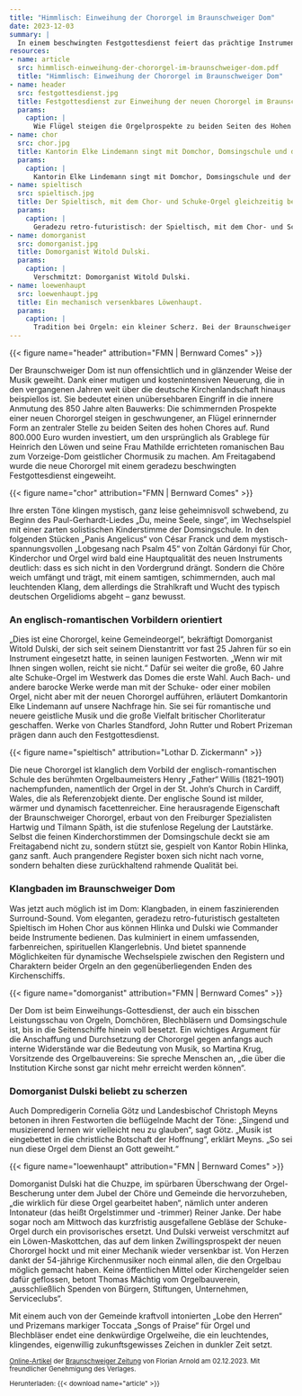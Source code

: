 ```yaml
---
title: "Himmlisch: Einweihung der Chororgel im Braunschweiger Dom"
date: 2023-12-03
summary: |
  In einem beschwingten Festgottesdienst feiert das prächtige Instrument Premiere. Wie es klingt und was es beispiellos macht.
resources:
- name: article
  src: himmlisch-einweihung-der-chororgel-im-braunschweiger-dom.pdf
  title: "Himmlisch: Einweihung der Chororgel im Braunschweiger Dom"
- name: header
  src: festgottesdienst.jpg
  title: Festgottesdienst zur Einweihung der neuen Chororgel im Braunschweiger Dom mit Posaunen und Chören.
  params:
    caption: |
      Wie Flügel steigen die Orgelprospekte zu beiden Seiten des Hohen Chores auf: Festgottesdienst zur Einweihung der neuen Chororgel im Braunschweiger Dom mit Posaunen und Chören.
- name: chor
  src: chor.jpg
  title: Kantorin Elke Lindemann singt mit Domchor, Domsingschule und der Gemeinde.
  params:
    caption: |
      Kantorin Elke Lindemann singt mit Domchor, Domsingschule und der Gemeinde.
- name: spieltisch
  src: spieltisch.jpg
  title: Der Spieltisch, mit dem Chor- und Schuke-Orgel gleichzeitig bedient werden können.
  params:
    caption: |
      Geradezu retro-futuristisch: der Spieltisch, mit dem Chor- und Schuke-Orgel gleichzeitig bedient werden können.
- name: domorganist
  src: domorganist.jpg
  title: Domorganist Witold Dulski.
  params:
    caption: |
      Verschmitzt: Domorganist Witold Dulski.
- name: loewenhaupt
  src: loewenhaupt.jpg
  title: Ein mechanisch versenkbares Löwenhaupt.
  params:
    caption: |
      Tradition bei Orgeln: ein kleiner Scherz. Bei der Braunschweiger Chororgel ist es ein mechanisch versenkbares Löwenhaupt.
---
```


{{< figure name="header" attribution="FMN | Bernward Comes" >}}

Der Braunschweiger Dom ist nun offensichtlich und in glänzender Weise der Musik geweiht. Dank einer mutigen und kostenintensiven Neuerung, die in den vergangenen Jahren weit über die deutsche Kirchenlandschaft hinaus beispiellos ist. Sie bedeutet einen unübersehbaren Eingriff in die innere Anmutung des 850&nbsp;Jahre alten Bauwerks: Die schimmernden Prospekte einer neuen Chororgel steigen in geschwungener, an Flügel erinnernder Form an zentraler Stelle zu beiden Seiten des hohen Chores auf. Rund 800.000&nbsp;Euro wurden investiert, um den ursprünglich als Grablege für Heinrich den Löwen und seine Frau Mathilde errichteten romanischen Bau zum Vorzeige-Dom geistlicher Chormusik zu machen. Am Freitagabend wurde die neue Chororgel mit einem geradezu beschwingten Festgottesdienst eingeweiht.

{{< figure name="chor" attribution="FMN | Bernward Comes" >}}

Ihre ersten Töne klingen mystisch, ganz leise geheimnisvoll schwebend, zu Beginn des Paul-Gerhardt-Liedes „Du, meine Seele, singe“, im Wechselspiel mit einer zarten solistischen Kinderstimme der Domsingschule. In den folgenden Stücken „Panis Angelicus“ von César Franck und dem mystisch-spannungsvollen „Lobgesang nach Psalm&nbsp;45“ von Zoltán Gárdonyi für Chor, Kinderchor und Orgel wird bald eine Hauptqualität des neuen Instruments deutlich: dass es sich nicht in den Vordergrund drängt. Sondern die Chöre weich umfängt und trägt, mit einem samtigen, schimmernden, auch mal leuchtenden Klang, dem allerdings die Strahlkraft und Wucht des typisch deutschen Orgelidioms abgeht – ganz bewusst.

### An englisch-romantischen Vorbildern orientiert

„Dies ist eine Chororgel, keine Gemeindeorgel“, bekräftigt Domorganist Witold Dulski, der sich seit seinem Dienstantritt vor fast 25&nbsp;Jahren für so ein Instrument eingesetzt hatte, in seinen launigen Festworten. „Wenn wir mit Ihnen singen wollen, reicht sie nicht.“ Dafür sei weiter die große, 60&nbsp;Jahre alte Schuke-Orgel im Westwerk das Domes die erste Wahl. Auch Bach- und andere barocke Werke werde man mit der Schuke- oder einer mobilen Orgel, nicht aber mit der neuen Chororgel aufführen, erläutert Domkantorin Elke Lindemann auf unsere Nachfrage hin. Sie sei für romantische und neuere geistliche Musik und die große Vielfalt britischer Chorliteratur geschaffen. Werke von Charles Standford, John Rutter und Robert Prizeman prägen dann auch den Festgottesdienst.

{{< figure name="spieltisch" attribution="Lothar D. Zickermann" >}}

Die neue Chororgel ist klanglich dem Vorbild der englisch-romantischen Schule des berühmten Orgelbaumeisters Henry „Father“ Willis (1821–1901) nachempfunden, namentlich der Orgel in der St. John‘s Church in Cardiff, Wales, die als Referenzobjekt diente. Der englische Sound ist milder, wärmer und dynamisch facettenreicher. Eine herausragende Eigenschaft der Braunschweiger Chororgel, erbaut von den Freiburger Spezialisten Hartwig und Tilmann Späth, ist die stufenlose Regelung der Lautstärke. Selbst die feinen Kinderchorstimmen der Domsingschule deckt sie am Freitagabend nicht zu, sondern stützt sie, gespielt von Kantor Robin Hlinka, ganz sanft. Auch prangendere Register boxen sich nicht nach vorne, sondern behalten diese zurückhaltend rahmende Qualität bei.

### Klangbaden im Braunschweiger Dom

Was jetzt auch möglich ist im Dom: Klangbaden, in einem faszinierenden Surround-Sound. Vom eleganten, geradezu retro-futuristisch gestalteten Spieltisch im Hohen Chor aus können Hlinka und Dulski wie Commander beide Instrumente bedienen. Das kulminiert in einem umfassenden, farbenreichen, spirituellen Klangerlebnis. Und bietet spannende Möglichkeiten für dynamische Wechselspiele zwischen den Registern und Charaktern beider Orgeln an den gegenüberliegenden Enden des Kirchenschiffs.

{{< figure name="domorganist" attribution="FMN | Bernward Comes" >}}

Der Dom ist beim Einweihungs-Gottesdienst, der auch ein bisschen Leistungsschau von Orgeln, Domchören, Blechbläsern und Domsingschule ist, bis in die Seitenschiffe hinein voll besetzt. Ein wichtiges Argument für die Anschaffung und Durchsetzung der Chororgel gegen anfangs auch interne Widerstände war die Bedeutung von Musik, so Martina Krug, Vorsitzende des Orgelbauvereins: Sie spreche Menschen an, „die über die Institution Kirche sonst gar nicht mehr erreicht werden können“.

### Domorganist Dulski beliebt zu scherzen

Auch Dompredigerin Cornelia Götz und Landesbischof Christoph Meyns betonen in ihren Festworten die beflügelnde Macht der Töne: „Singend und musizierend lernen wir vielleicht neu zu glauben“, sagt Götz. „Musik ist eingebettet in die christliche Botschaft der Hoffnung“, erklärt Meyns. „So sei nun diese Orgel dem Dienst an Gott geweiht.“

{{< figure name="loewenhaupt" attribution="FMN | Bernward Comes" >}}

Domorganist Dulski hat die Chuzpe, im spürbaren Überschwang der Orgel-Bescherung unter dem Jubel der Chöre und Gemeinde die hervorzuheben, „die wirklich für diese Orgel gearbeitet haben“, nämlich unter anderen Intonateur (das heißt Orgelstimmer und -trimmer) Reiner Janke. Der habe sogar noch am Mittwoch das kurzfristig ausgefallene Gebläse der Schuke-Orgel durch ein provisorisches ersetzt. Und Dulski verweist verschmitzt auf ein Löwen-Maskottchen, das auf dem linken Zwillingsprospekt der neuen Chororgel hockt und mit einer Mechanik wieder versenkbar ist. Von Herzen dankt der 54-jährige Kirchenmusiker noch einmal allen, die den Orgelbau möglich gemacht haben. Keine öffentlichen Mittel oder Kirchengelder seien dafür geflossen, betont Thomas Mächtig vom Orgelbauverein, „ausschließlich Spenden von Bürgern, Stiftungen, Unternehmen, Serviceclubs“.

Mit einem auch von der Gemeinde kraftvoll intonierten „Lobe den Herren“ und Prizemans markiger Toccata „Songs of Praise“ für Orgel und Blechbläser endet eine denkwürdige Orgelweihe, die ein leuchtendes, klingendes, eigenwillig zukunftsgewisses Zeichen in dunkler Zeit setzt.

<small>

[Online-Artikel](https://braunschweiger-zeitung.de/article240725818) der [Braunschweiger Zeitung](https://braunschweiger-zeitung.de) von Florian Arnold am 02.12.2023.
Mit freundlicher Genehmigung des Verlages.

Herunterladen: {{< download name="article" >}}

</small>
